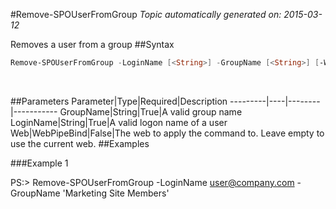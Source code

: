 #Remove-SPOUserFromGroup
*Topic automatically generated on: 2015-03-12*

Removes a user from a group
##Syntax
```powershell
Remove-SPOUserFromGroup -LoginName [<String>] -GroupName [<String>] [-Web [<WebPipeBind>]]
```
&nbsp;

##Parameters
Parameter|Type|Required|Description
---------|----|--------|-----------
GroupName|String|True|A valid group name
LoginName|String|True|A valid logon name of a user
Web|WebPipeBind|False|The web to apply the command to. Leave empty to use the current web.
##Examples

###Example 1
    
PS:> Remove-SPOUserFromGroup -LoginName user@company.com -GroupName 'Marketing Site Members'


